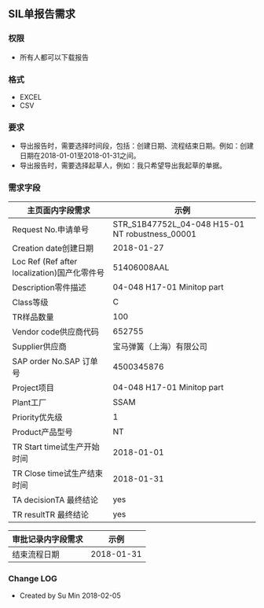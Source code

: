 ## SIL单报告需求

### 权限
* 所有人都可以下载报告

### 格式
* EXCEL
* CSV

### 要求
* 导出报告时，需要选择时间段，包括：创建日期、流程结束日期。例如：创建日期在2018-01-01至2018-01-31之间。
* 导出报告时，需要选择起草人，例如：我只希望导出我起草的单据。

### 需求字段
主页面内字段需求|示例
---|---
Request No.申请单号|STR_S1B47752L_04-048 H15-01 NT robustness_00001
Creation date创建日期|2018-01-27
Loc Ref (Ref after localization)国产化零件号|51406008AAL
Description零件描述|04-048 H17-01 Minitop part
Class等级|C
TR样品数量|100
Vendor code供应商代码|652755
Supplier供应商|宝马弹簧（上海）有限公司
SAP order No.SAP 订单号|4500345876
Project项目|04-048 H17-01 Minitop part
Plant工厂|SSAM
Priority优先级|1
Product产品型号|NT
TR Start time试生产开始时间|2018-01-01
TR Close time试生产结束时间|2018-01-31
TA decisionTA 最终结论|yes
TR resultTR 最终结论|yes 



审批记录内字段需求|示例
---|---
结束流程日期|2018-01-31



### Change LOG
- Created by Su Min 2018-02-05
